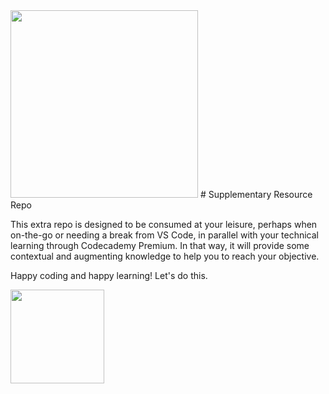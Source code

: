 <img src="https://codecademy-images.s3.amazonaws.com/premium/premium-logo-blue.png" width="300"/>
# Supplementary Resource Repo

This extra repo is designed to be consumed at your leisure, perhaps when on-the-go or needing a break from VS Code, in parallel with your technical learning through Codecademy Premium.  In that way, it will provide some contextual and augmenting knowledge to help you to reach your objective.

Happy coding and happy learning!  Let's do this.

<img src="https://i.imgur.com/R7ncGUI.png" width="150"/>
